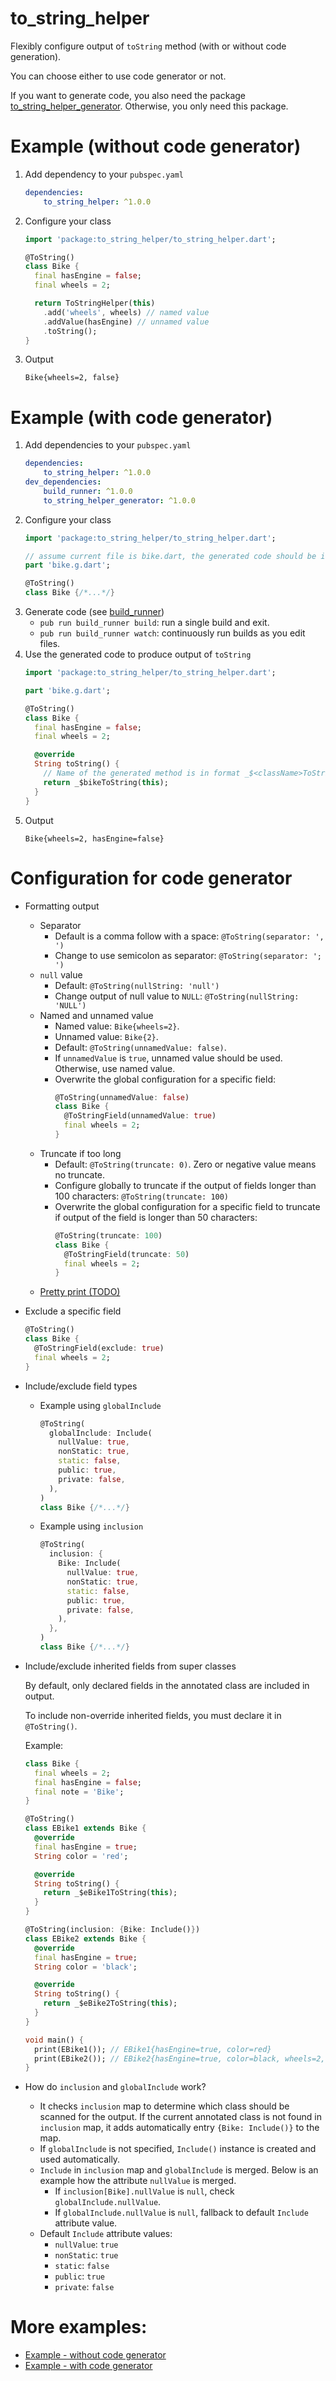# to_string_helper
Flexibly configure output of `toString` method (with or without code generation).

You can choose either to use code generator or not.

If you want to generate code, you also need the package
[to_string_helper_generator](https://pub.dev/packages/to_string_helper_generator).
Otherwise, you only need this package.

# Example (without code generator)
1. Add dependency to your `pubspec.yaml`
   ```yaml
   dependencies:
       to_string_helper: ^1.0.0
   ```
2. Configure your class
   ```dart
   import 'package:to_string_helper/to_string_helper.dart';

   @ToString()
   class Bike {
     final hasEngine = false;
     final wheels = 2;

     return ToStringHelper(this)
       .add('wheels', wheels) // named value
       .addValue(hasEngine) // unnamed value
       .toString();
   }
   ```
3. Output
   ```
   Bike{wheels=2, false}
   ```

# Example (with code generator)
1. Add dependencies to your `pubspec.yaml`
   ```yaml
   dependencies:
       to_string_helper: ^1.0.0
   dev_dependencies:
       build_runner: ^1.0.0
       to_string_helper_generator: ^1.0.0
   ```
2. Configure your class
   ```dart
   import 'package:to_string_helper/to_string_helper.dart';

   // assume current file is bike.dart, the generated code should be in bike.g.dart
   part 'bike.g.dart';

   @ToString()
   class Bike {/*...*/}
   ```
3. Generate code (see [build_runner](https://pub.dev/packages/build_runner))
    * `pub run build_runner build`: run a single build and exit.
    * `pub run build_runner watch`: continuously run builds as you edit files.
4. Use the generated code to produce output of `toString`
   ```dart
   import 'package:to_string_helper/to_string_helper.dart';

   part 'bike.g.dart';

   @ToString()
   class Bike {
     final hasEngine = false;
     final wheels = 2;

     @override
     String toString() {
       // Name of the generated method is in format _$<className>ToString()
       return _$bikeToString(this);
     }
   }
   ```
5. Output
   ```
   Bike{wheels=2, hasEngine=false}
   ```

# Configuration for code generator
* Formatting output
    * Separator
        * Default is a comma follow with a space: `@ToString(separator: ', ')`
        * Change to use semicolon as separator: `@ToString(separator: '; ')`
    * `null` value
        * Default: `@ToString(nullString: 'null')`
        * Change output of null value to `NULL`: `@ToString(nullString: 'NULL')`
    * Named and unnamed value
        * Named value: `Bike{wheels=2}`.
        * Unnamed value: `Bike{2}`.
        * Default: `@ToString(unnamedValue: false)`.
        * If `unnamedValue` is `true`, unnamed value should be used. Otherwise, use named value.
        * Overwrite the global configuration for a specific field:
          ```dart
          @ToString(unnamedValue: false)
          class Bike {
            @ToStringField(unnamedValue: true)
            final wheels = 2;
          }
          ```
    * Truncate if too long
        * Default: `@ToString(truncate: 0)`. Zero or negative value means no truncate.
        * Configure globally to truncate if the output of fields longer than 100 characters: `@ToString(truncate: 100)`
        * Overwrite the global configuration for a specific field to truncate
          if output of the field is longer than 50 characters:
          ```dart
          @ToString(truncate: 100)
          class Bike {
            @ToStringField(truncate: 50)
            final wheels = 2;
          }
          ```
    * [Pretty print (TODO)](https://github.com/zenonine/to_string_helper/issues/17)

* Exclude a specific field
  ```dart
  @ToString()
  class Bike {
    @ToStringField(exclude: true)
    final wheels = 2;
  }
  ```

* Include/exclude field types
    * Example using `globalInclude`
      ```dart
      @ToString(
        globalInclude: Include(
          nullValue: true,
          nonStatic: true,
          static: false,
          public: true,
          private: false,
        ),
      )
      class Bike {/*...*/}
      ```
    * Example using `inclusion`
      ```dart
      @ToString(
        inclusion: {
          Bike: Include(
            nullValue: true,
            nonStatic: true,
            static: false,
            public: true,
            private: false,
          ),
        },
      )
      class Bike {/*...*/}
      ```

* Include/exclude inherited fields from super classes

  By default, only declared fields in the annotated class are included in output.

  To include non-override inherited fields, you must declare it in `@ToString()`.

  Example:
  ```dart
  class Bike {
    final wheels = 2;
    final hasEngine = false;
    final note = 'Bike';
  }
  
  @ToString()
  class EBike1 extends Bike {
    @override
    final hasEngine = true;
    String color = 'red';

    @override
    String toString() {
      return _$eBike1ToString(this);
    }
  }
  
  @ToString(inclusion: {Bike: Include()})
  class EBike2 extends Bike {
    @override
    final hasEngine = true;
    String color = 'black';
  
    @override
    String toString() {
      return _$eBike2ToString(this);
    }
  }
  
  void main() {
    print(EBike1()); // EBike1{hasEngine=true, color=red}
    print(EBike2()); // EBike2{hasEngine=true, color=black, wheels=2, note=Bike}
  }
  ```

* How do `inclusion` and `globalInclude` work?
    * It checks `inclusion` map to determine which class should be scanned for the output.
      If the current annotated class is not found in `inclusion` map,
      it adds automatically entry `{Bike: Include()}` to the map.
    * If `globalInclude` is not specified, `Include()` instance is created and used automatically.
    * `Include` in `inclusion` map and `globalInclude` is merged.
      Below is an example how the attribute `nullValue` is merged.
        * If `inclusion[Bike].nullValue` is `null`, check `globalInclude.nullValue`.
        * If `globalInclude.nullValue` is `null`, fallback to default `Include` attribute value.
    * Default `Include` attribute values:
        * `nullValue`: `true`
        * `nonStatic`: `true`
        * `static`: `false`
        * `public`: `true`
        * `private`: `false`

# More examples:
* [Example - without code generator](https://github.com/zenonine/to_string_helper/tree/master/example_without_generator)
* [Example - with code generator](https://github.com/zenonine/to_string_helper/tree/master/example_with_generator)
